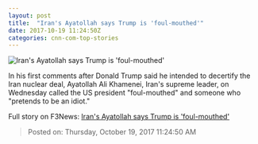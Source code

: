 ```yaml
---
layout: post
title:  "Iran's Ayatollah says Trump is 'foul-mouthed'"
date: 2017-10-19 11:24:50Z
categories: cnn-com-top-stories
---
```


![Iran's Ayatollah says Trump is 'foul-mouthed'](http://cdn.cnn.com/cnnnext/dam/assets/141229100700-iran-supreme-leader-ayatollah-ali-khamenei-super-169.jpg)

In his first comments after Donald Trump said he intended to decertify the Iran nuclear deal, Ayatollah Ali Khamenei, Iran's supreme leader, on Wednesday called the US president "foul-mouthed" and someone who "pretends to be an idiot."


Full story on F3News: [Iran's Ayatollah says Trump is 'foul-mouthed'](http://www.f3nws.com/n/mnFWK)

> Posted on: Thursday, October 19, 2017 11:24:50 AM

